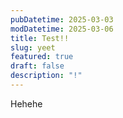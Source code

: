 ```yaml
---
pubDatetime: 2025-03-03
modDatetime: 2025-03-06
title: Test!!
slug: yeet
featured: true
draft: false
description: "!"
---
```

Hehehe